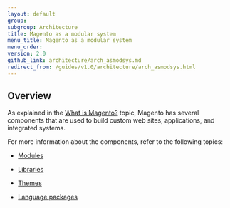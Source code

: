 ```yaml
---
layout: default
group: 
subgroup: Architecture
title: Magento as a modular system
menu_title: Magento as a modular system
menu_order: 
version: 2.0
github_link: architecture/arch_asmodsys.md
redirect_from: /guides/v1.0/architecture/arch_asmodsys.html
---
```


<h2 id="m2arch-asmodsys-overview"> Overview</h2>
As explained in the <a href="{{page.baseurl}}architecture/arch_whatis.html">What is Magento?</a> topic, Magento has several components that are used to build custom web sites, applications, and integrated systems.

For more information about the components, refer to the following topics:

* <a href="{{page.baseurl}}architecture/modules/mod_intro.html">Modules</a>

* <a href="{{page.baseurl}}architecture/arch_libraries.html">Libraries</a>

* <a href="{{page.baseurl}}architecture/arch_themes.html">Themes</a>

* <a href="{{page.baseurl}}architecture/arch_translations.html">Language packages</a>

